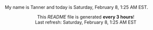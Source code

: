 My name is Tanner and today is Saturday, February 8, 1:25 AM EST.

<p align="center">This <i>README</i> file is generated <b>every 3 hours</b>!</br>Last refresh: Saturday, February 8, 1:25 AM EST<br /></p>
